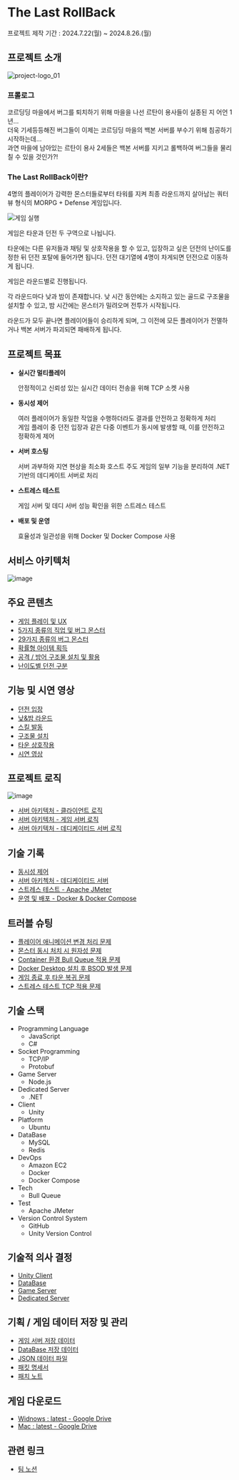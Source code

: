 # The Last RollBack

프로젝트 제작 기간 : 2024.7.22(월) ~ 2024.8.26.(월)

## 프로젝트 소개

![project-logo_01](https://github.com/user-attachments/assets/5880a9e8-5cb9-4d35-a188-e70374c3d1cd)


### 프롤로그 

코르딩딩 마을에서 버그를 퇴치하기 위해 마을을 나선 르탄이 용사들이 실종된 지 어언 1년…  
더욱 기세등등해진 버그들이 이제는 코르딩딩 마을의 백본 서버를 부수기 위해 침공하기 시작하는데…  
과연 마을에 남아있는 르탄이 용사 2세들은 백본 서버를 지키고 롤백하여 버그들을 물리칠 수 있을 것인가?!  

### The Last RollBack이란?

4명의 플레이어가 강력한 몬스터들로부터 타워를 지켜 최종 라운드까지 살아남는 쿼터뷰 형식의 MORPG + Defense 게임입니다.

![게임 실행](https://github.com/user-attachments/assets/de05321d-b8ed-4eb0-a061-0efdd34e80eb)

게임은 타운과 던전 두 구역으로 나뉩니다.

타운에는 다른 유저들과 채팅 및 상호작용을 할 수 있고,
입장하고 싶은 던전의 난이도를 정한 뒤 던전 포탈에 들어가면 됩니다.
던전 대기열에 4명이 차게되면 던전으로 이동하게 됩니다.

게임은 라운드별로 진행됩니다.

각 라운드마다 낮과 밤이 존재합니다.
낮 시간 동안에는 소지하고 있는 골드로 구조물을 설치할 수 있고,
밤 시간에는 몬스터가 밀려오며 전투가 시작됩니다.

라운드가 모두 끝나면 플레이어들이 승리하게 되며,
그 이전에 모든 플레이어가 전멸하거나 백본 서버가 파괴되면 패배하게 됩니다.

## 프로젝트 목표

- **실시간 멀티플레이**
    
    안정적이고 신뢰성 있는 실시간 데이터 전송을 위해 TCP 소켓 사용
    
- **동시성 제어**

    여러 플레이어가 동일한 작업을 수행하더라도 결과를 안전하고 정확하게 처리  
    게임 플레이 중 던전 입장과 같은 다중 이벤트가 동시에 발생할 때, 이를 안전하고 정확하게 제어
    
- **서버 호스팅**

    서버 과부하와 지연 현상을 최소화
    호스트 주도 게임의 일부 기능을 분리하여 .NET 기반의 데디케이트 서버로 처리
    
- **스트레스 테스트**
    
    게임 서버 및 데디 서버 성능 확인을 위한 스트레스 테스트
    
- **배포 및 운영**
    
    효율성과 일관성을 위해 Docker 및 Docker Compose 사용

## 서비스 아키텍처

![image](https://github.com/user-attachments/assets/746e60e2-6588-4c5c-aab1-e6a8432b2582)


## 주요 콘텐츠

- [게임 플레이 및 UX](https://eliotjang.notion.site/UX-93ab3caa123148c28528110c2b7bd950?pvs=4)
- [5가지 종류의 직업 및 버그 몬스터](https://eliotjang.notion.site/5-1c429213d7694dc0a81e4937548e4a61?pvs=4)
- [29가지 종류의 버그 몬스터](https://eliotjang.notion.site/29-34d39c3b67334d8f9781b99646563394?pvs=4)
- [확률형 아이템 획득](https://eliotjang.notion.site/7916000fbf144a568d69446a26e4ce23?pvs=4)
- [공격 / 방어 구조물 설치 및 활용](https://eliotjang.notion.site/224fde58e9e1449ab929caef045dc290?pvs=4)
- [난이도별 던전 구분](https://eliotjang.notion.site/1bd40ad929384c378ee7dbbdbe163cf3?pvs=4)

## 기능 및 시연 영상

- [던전 입장](https://eliotjang.notion.site/18743f0b5f384d66bc7e89407619ccfa?pvs=4)
- [낮&밤 라운드](https://eliotjang.notion.site/2ea0f5377e0e49c8a24976ec80b66c9b?pvs=4)
- [스킬 발동](https://eliotjang.notion.site/5512af29a7b04f73ab29276b06ca21fa?pvs=4)
- [구조물 설치](https://eliotjang.notion.site/18d7ac67f2bd45c4a5a2554236ca538b?pvs=4)
- [타운 상호작용](https://eliotjang.notion.site/c9577d3fc51f4ab0955abeb17a998ea9?pvs=4)
- [시연 영상](https://eliotjang.notion.site/fff6b79eb40f80eeb6e2faede4708a61?pvs=4)

## 프로젝트 로직

![image](https://github.com/user-attachments/assets/498376b7-6ccb-4631-bfe4-3d5178cfb729)

- [서버 아키텍처 - 클라이언트 로직](https://eliotjang.notion.site/cbdf69c7b418436bb869bd3591641233?pvs=4)
- [서버 아키텍처 - 게임 서버 로직](https://eliotjang.notion.site/fff6b79eb40f80a8b517f862cc5b08aa?pvs=4)
- [서버 아키텍처 - 데디케이티드 서버 로직](https://eliotjang.notion.site/c7de917bf02144be934b05cef0e32bd8?pvs=4)

## 기술 기록

- [동시성 제어](https://eliotjang.notion.site/BullQueue-e0cea2bbf41b4d29881166c0ba9b1ee3?pvs=4)
- [서버 아키첵처 - 데디케이티드 서버](https://eliotjang.notion.site/Dedicated-Server-247a2325e5b6440c933b521d063184f8?pvs=4)
- [스트레스 테스트 - Apache JMeter](https://eliotjang.notion.site/Apache-JMeter-c64dc67ffa5f490ea19872d26383b58b?pvs=4)
- [운영 및 배포 - Docker & Docker Compose](https://eliotjang.notion.site/Docker-Docker-Compose-25cef93e641d4c018f12698d84c40fac?pvs=4)

## 트러블 슈팅

- [플레이어 애니메이션 변경 처리 문제](https://eliotjang.notion.site/4ddd81ad6b634c9c8a6ff534066108c6?pvs=4)
- [몬스터 동시 처치 시 원자성 문제](https://eliotjang.notion.site/6ffef4bccd2841e5a098ec0aa732fab1?pvs=4)
- [Container 환경 Bull Queue 적용 문제](https://eliotjang.notion.site/Container-Bull-Queue-413e8bd0f9a540aa8a45fa7d1b06c58c?pvs=4)
- [Docker Desktop 설치 후 BSOD 발생 문제](https://eliotjang.notion.site/Docker-Desktop-BSOD-0a6bd560cdee4a92bc715030e892eee8?pvs=4)
- [게임 종료 후 타운 복귀 문제](https://eliotjang.notion.site/0b4ea29b8b134a89828a5b9bfb7ca680?pvs=4)
- [스트레스 테스트 TCP 적용 문제](https://eliotjang.notion.site/TCP-f37669673f234686ac6c31c65c7de8b2?pvs=4)

## 기술 스택

- Programming Language
  - JavaScript
  - C#
- Socket Programming
  - TCP/IP
  - Protobuf
- Game Server
  - Node.js
- Dedicated Server
  - .NET
- Client
  - Unity
- Platform
  - Ubuntu
- DataBase
  - MySQL
  - Redis
- DevOps
  - Amazon EC2
  - Docker
  - Docker Compose
- Tech
  - Bull Queue
- Test
  - Apache JMeter
- Version Control System
  - GitHub
  - Unity Version Control

## 기술적 의사 결정

- [Unity Client](https://eliotjang.notion.site/Unity-Client-5fe3f4e9d307486f940c7ab5bb56f440?pvs=4)
- [DataBase](https://eliotjang.notion.site/DataBase-a7aae8e29d9c40d7974184978e1eb22c?pvs=4)
- [Game Server](https://eliotjang.notion.site/Game-Server-674168e753df4635a6f2d5e5e213a8b9?pvs=4)
- [Dedicated Server](https://eliotjang.notion.site/Dedicated-Server-4b31a7d521e042bcb14993c2bcd35c4e?pvs=4)

## 기획 / 게임 데이터 저장 및 관리

- [게임 서버 저장 데이터](https://eliotjang.notion.site/9b11cdec04b9421794456a16d0344435?pvs=4)
- [DataBase 저장 데이터](https://eliotjang.notion.site/DataBase-86e730d6dd48466298d1da9d4f8c9801?pvs=4)
- [JSON 데이터 파일](https://eliotjang.notion.site/JSON-9ae427bfdd5d45238d29433f4f55f293?pvs=4)
- [패킷 명세서](https://eliotjang.notion.site/0f89a31ff9e149c9b673474c6c60899f?pvs=4)
- [패치 노트](https://eliotjang.notion.site/f36755ce37824a7586ce50c63c4ad187?pvs=4)

## 게임 다운로드

- [Widnows : latest - Google Drive](https://drive.google.com/drive/folders/1zCgdExPVPxtChM2rvZbYq-qsJm9ZG36F?usp=drive_link)
- [Mac : latest - Google Drive](https://drive.google.com/drive/folders/1KJEkPIhdMJufx8A8xIo9sBbSeh8taamf?usp=drive_link)

## 관련 링크

- [팀 노션](https://eliotjang.notion.site/12-4e3e631c584d4531802dc6811208dec6?pvs=4)
